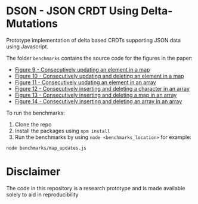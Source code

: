 # DSON - JSON CRDT Using Delta-Mutations

Prototype implementation of delta based CRDTs supporting JSON data using Javascript.

The folder `benchmarks` contains the source code for the figures in the paper:

- [Figure 9 - Consecutively updating an element in a map](benchmarks/map_updates.js)
- [Figure 10 - Consecutively updating and deleting an element in a map](benchmarks/map_update_delete.js)
- [Figure 11 - Consecutively updating an element in an array](benchmarks/array_update_index.js)
- [Figure 12 - Consecutively inserting and deleting a character in an array](benchmarks/array_update_delete_char.js)
- [Figure 13 - Consecutively inserting and deleting a map in an array](benchmarks/array_update_delete_map.js)
- [Figure 14 - Consecutively inserting and deleting an array in an array](benchmarks/array_update_delete_array.js)

To run the benchmarks:
1. Clone the repo
2. Install the packages using `npm install`
3. Run the benchmarks by using `node <benchmarks_location>` for example:
```
node benchmarks/map_updates.js
```

# Disclaimer

The code in this repository is a research prototype and is made available solely to aid in reproducibility
